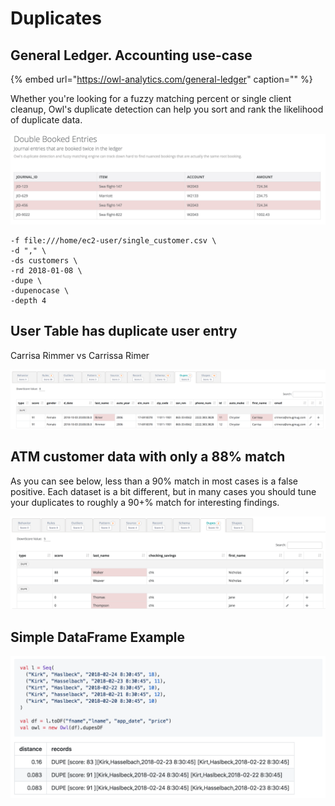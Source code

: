 # Duplicates

## General Ledger.  Accounting use-case

{% embed url="https://owl-analytics.com/general-ledger" caption="" %}

Whether you're looking for a fuzzy matching percent or single client cleanup, Owl's duplicate detection can help you sort and rank the likelihood of duplicate data.

![](../.gitbook/assets/owl-dupe-booked.png)

```text
-f file:///home/ec2-user/single_customer.csv \
-d "," \
-ds customers \
-rd 2018-01-08 \
-dupe \
-dupenocase \
-depth 4
```

## User Table has duplicate user entry

Carrisa Rimmer vs Carrissa Rimer

![](../.gitbook/assets/owl-dupe-carrissa.png)

## ATM customer data with only a 88% match

As you can see below, less than a 90% match in most cases is a false positive. Each dataset is a bit different, but in many cases you should tune your duplicates to roughly a 90+% match for interesting findings.

![](../.gitbook/assets/owl-dupes.png)

## Simple DataFrame Example

![](../.gitbook/assets/owl-dupe-df.png)

